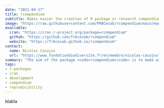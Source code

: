 ```yaml
---
date: "2021-04-17"
title: rcompendium
subtitle: Makes easier the creation of R package or research compendium
image: "https://raw.githubusercontent.com/FRBCesab/rcompendium/main/man/figures/hexsticker.png"
available:
  cran: "https://cran.r-project.org/package=rcompendium"
  github: "https://github.com/frbcesab/rcompendium"
  website: "https://frbcesab.github.io/rcompendium"
contact:
  name: Nicolas Casajus
  url: "https://www.fondationbiodiversite.fr/en/membre/nicolas-casajus"
summary: "The aim of the package <code>rcompendium</code> is to make easier the creation of R package or research compendium (i.e. a predefined files/folders structure) so that users can focus on the code instead of wasting time organizing files."
tags:
- r-packages
- cran
- development
- compendium
- reproducibility
---
```


blabla
